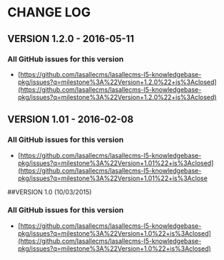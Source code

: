 # CHANGE LOG

## VERSION 1.2.0 - 2016-05-11

### All GitHub issues for this version
* [https://github.com/lasallecms/lasallecms-l5-knowledgebase-pkg/issues?q=milestone%3A%22Version+1.2.0%22+is%3Aclosed](https://github.com/lasallecms/lasallecms-l5-knowledgebase-pkg/issues?q=milestone%3A%22Version+1.2.0%22+is%3Aclosed)

## VERSION 1.01 - 2016-02-08

### All GitHub issues for this version
* [https://github.com/lasallecms/lasallecms-l5-knowledgebase-pkg/issues?q=milestone%3A%22Version+1.01%22+is%3Aclosed](https://github.com/lasallecms/lasallecms-l5-knowledgebase-pkg/issues?q=milestone%3A%22Version+1.01%22+is%3Aclose

##VERSION 1.0 (10/03/2015)

### All GitHub issues for this version
* [https://github.com/lasallecms/lasallecms-l5-knowledgebase-pkg/issues?q=milestone%3A%22Version+1.0%22+is%3Aclosed](https://github.com/lasallecms/lasallecms-l5-knowledgebase-pkg/issues?q=milestone%3A%22Version+1.0%22+is%3Aclosed)




